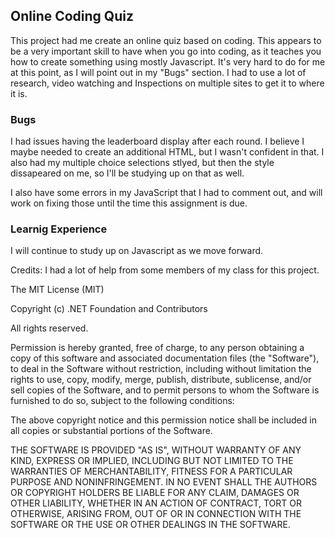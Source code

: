 ## Online Coding Quiz

This project had me create an online quiz based on coding.  This appears to be a very important skill to have when you go into coding, as it teaches you how to create something using mostly Javascript.  It's very hard to do for me at this point, as I will point out in my "Bugs" section.  I had to use a lot of research, video watching and Inspections on multiple sites to get it to where it is.

### Bugs
I had issues having the leaderboard display after each round.  I believe I maybe needed to create an additional HTML, but I wasn't confident in that.  I also had my multiple choice selections stlyed, but then the style dissapeared on me, so I'll be studying up on that as well.

I also have some errors in my JavaScript that I had to comment out, and will work on fixing those until the time this assignment is due.

### Learnig Experience
I will continue to study up on Javascript as we move forward.

Credits: I had a lot of help from some members of my class for this project.

The MIT License (MIT)

Copyright (c) .NET Foundation and Contributors

All rights reserved.

Permission is hereby granted, free of charge, to any person obtaining a copy of this software and associated documentation files (the "Software"), to deal in the Software without restriction, including without limitation the rights to use, copy, modify, merge, publish, distribute, sublicense, and/or sell copies of the Software, and to permit persons to whom the Software is furnished to do so, subject to the following conditions:

The above copyright notice and this permission notice shall be included in all copies or substantial portions of the Software.

THE SOFTWARE IS PROVIDED "AS IS", WITHOUT WARRANTY OF ANY KIND, EXPRESS OR IMPLIED, INCLUDING BUT NOT LIMITED TO THE WARRANTIES OF MERCHANTABILITY, FITNESS FOR A PARTICULAR PURPOSE AND NONINFRINGEMENT. IN NO EVENT SHALL THE AUTHORS OR COPYRIGHT HOLDERS BE LIABLE FOR ANY CLAIM, DAMAGES OR OTHER LIABILITY, WHETHER IN AN ACTION OF CONTRACT, TORT OR OTHERWISE, ARISING FROM, OUT OF OR IN CONNECTION WITH THE SOFTWARE OR THE USE OR OTHER DEALINGS IN THE SOFTWARE.
